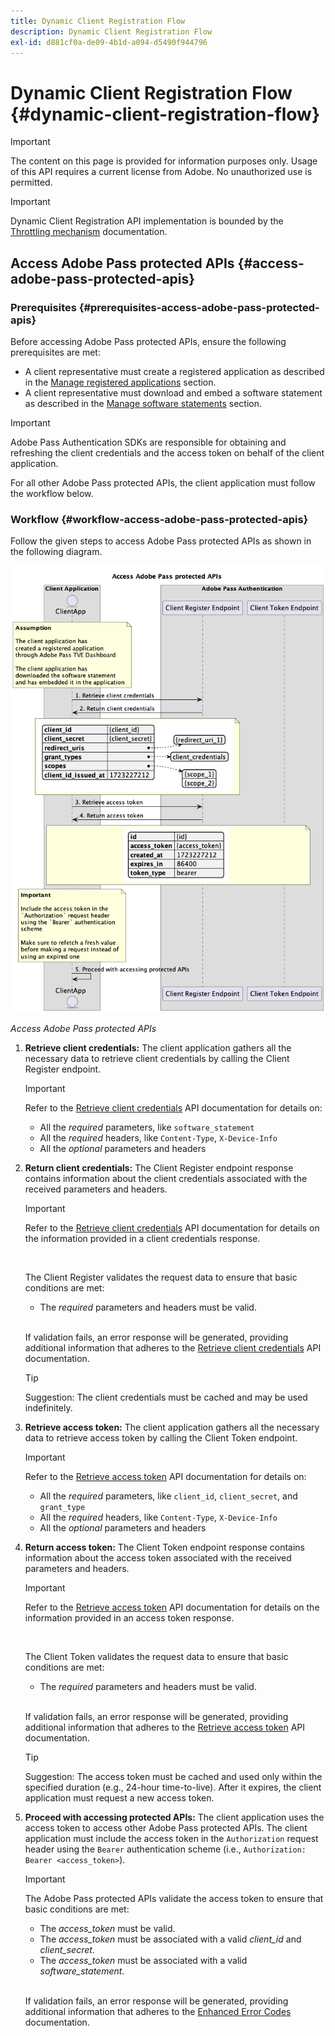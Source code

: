 ```yaml
---
title: Dynamic Client Registration Flow
description: Dynamic Client Registration Flow
exl-id: d881cf0a-de09-4b1d-a094-d5490f944796
---
```

# Dynamic Client Registration Flow {#dynamic-client-registration-flow}

>[!IMPORTANT]
>
> The content on this page is provided for information purposes only. Usage of this API requires a current license from Adobe. No unauthorized use is permitted.

>[!IMPORTANT]
>
> Dynamic Client Registration API implementation is bounded by the [Throttling mechanism](/help/authentication/throttling-mechanism.md) documentation.

## Access Adobe Pass protected APIs {#access-adobe-pass-protected-apis}

### Prerequisites {#prerequisites-access-adobe-pass-protected-apis}

Before accessing Adobe Pass protected APIs, ensure the following prerequisites are met:

* A client representative must create a registered application as described in the [Manage registered applications](../dynamic-client-registration-overview.md#manage-registered-applications) section.
* A client representative must download and embed a software statement as described in the [Manage software statements](../dynamic-client-registration-overview.md#manage-software-statements) section.

>[!IMPORTANT]
>
> Adobe Pass Authentication SDKs are responsible for obtaining and refreshing the client credentials and the access token on behalf of the client application.
> 
> For all other Adobe Pass protected APIs, the client application must follow the workflow below.

### Workflow {#workflow-access-adobe-pass-protected-apis}

Follow the given steps to access Adobe Pass protected APIs as shown in the following diagram.

![Access Adobe Pass protected APIs](../../assets/dcr-api/dcr-api-access-adobe-pass-protected-apis.png)

*Access Adobe Pass protected APIs*

1. **Retrieve client credentials:** The client application gathers all the necessary data to retrieve client credentials by calling the Client Register endpoint.

   >[!IMPORTANT]
   >
   > Refer to the [Retrieve client credentials](../apis/dynamic-client-registration-apis-retrieve-client-credentials.md#request) API documentation for details on:
   >
   > * All the _required_ parameters, like `software_statement`
   > * All the _required_ headers, like `Content-Type`, `X-Device-Info`
   > * All the _optional_ parameters and headers

1. **Return client credentials:** The Client Register endpoint response contains information about the client credentials associated with the received parameters and headers.

   >[!IMPORTANT]
   >
   > Refer to the [Retrieve client credentials](../apis/dynamic-client-registration-apis-retrieve-client-credentials.md#success) API documentation for details on the information provided in a client credentials response.
   >
   > <br/>
   >
   > The Client Register validates the request data to ensure that basic conditions are met:
   >
   > * The _required_ parameters and headers must be valid.
   >
   > <br/>
   >
   > If validation fails, an error response will be generated, providing additional information that adheres to the [Retrieve client credentials](../apis/dynamic-client-registration-apis-retrieve-client-credentials.md#error) API documentation.

   >[!TIP]
   >
   > Suggestion: The client credentials must be cached and may be used indefinitely.

1. **Retrieve access token:** The client application gathers all the necessary data to retrieve access token by calling the Client Token endpoint.

   >[!IMPORTANT]
   >
   > Refer to the [Retrieve access token](../apis/dynamic-client-registration-apis-retrieve-access-token.md#request) API documentation for details on:
   >
   > * All the _required_ parameters, like `client_id`, `client_secret`, and `grant_type`
   > * All the _required_ headers, like `Content-Type`, `X-Device-Info`
   > * All the _optional_ parameters and headers

1. **Return access token:** The Client Token endpoint response contains information about the access token associated with the received parameters and headers.

   >[!IMPORTANT]
   >
   > Refer to the [Retrieve access token](../apis/dynamic-client-registration-apis-retrieve-access-token.md#success) API documentation for details on the information provided in an access token response.
   >
   > <br/>
   >
   > The Client Token validates the request data to ensure that basic conditions are met:
   >
   > * The _required_ parameters and headers must be valid.
   >
   > <br/>
   >
   > If validation fails, an error response will be generated, providing additional information that adheres to the [Retrieve access token](../apis/dynamic-client-registration-apis-retrieve-access-token.md#error) API documentation.

   >[!TIP]
   >
   > Suggestion: The access token must be cached and used only within the specified duration (e.g., 24-hour time-to-live). After it expires, the client application must request a new access token.

1. **Proceed with accessing protected APIs:** The client application uses the access token to access other Adobe Pass protected APIs. The client application must include the access token in the `Authorization` request header using the `Bearer` authentication scheme (i.e., `Authorization: Bearer <access_token>`).

   >[!IMPORTANT]
   >
   > The Adobe Pass protected APIs validate the access token to ensure that basic conditions are met:
   >
   > * The _access_token_ must be valid.
   > * The _access_token_ must be associated with a valid _client_id_ and _client_secret_.
   > * The _access_token_ must be associated with a valid _software_statement_.
   >
   > <br/>
   >
   > If validation fails, an error response will be generated, providing additional information that adheres to the [Enhanced Error Codes](../../enhanced-error-codes.md) documentation.
